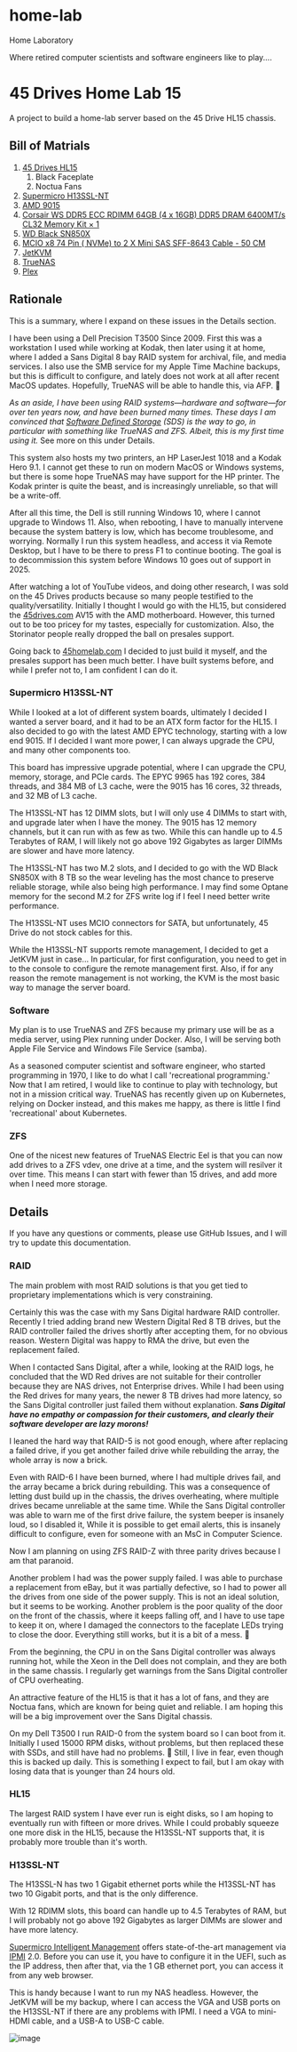 # home-lab
Home Laboratory

Where retired computer scientists and software engineers like to play....

# 45 Drives Home Lab 15

A project to build a home-lab server based on the 45 Drive HL15 chassis.

## Bill of Matrials

1. [45 Drives HL15](https://store.45homelab.com/configure/hl15)
   1. Black Faceplate
   2. Noctua Fans
2. [Supermicro H13SSL-NT](https://www.supermicro.com/en/products/motherboard/h13ssl-nt)
3. [AMD 9015](https://www.amd.com/en/products/processors/server/epyc/9005-series/amd-epyc-9015.html)
4. [Corsair WS DDR5 ECC RDIMM 64GB (4 x 16GB) DDR5 DRAM 6400MT/s CL32 Memory Kit × 1](https://www.corsair.com/ca/en/p/memory/cma64gx5m4b6400c32/ws-ddr5-ecc-rdimm-64gb-4-x-16gb-ddr5-dram-6400mt-s-cl32-memory-kit-cma64gx5m4b6400c32)
6. [WD Black SN850X](https://www.westerndigital.com/en-in/products/internal-drives/wd-black-sn850x-nvme-ssd?sku=WDS800T2XHE)
7. [MCIO x8 74 Pin ( NVMe) to 2 X Mini SAS SFF-8643 Cable - 50 CM](https://www.microsatacables.com/mcio-x8-74pin-nvme-to-2x-sff-8643-nvme-50-cm)
8. [JetKVM](https://www.kickstarter.com/projects/jetkvm/jetkvm)
9. [TrueNAS](https://www.truenas.com)
10. [Plex](https://www.plex.tv/en-ca/personal-media-server)


## Rationale

This is a summary, where I expand on these issues in the Details section.

I have been using a Dell Precision T3500 Since 2009. First this was a workstation I used while working at Kodak,
then later using it at home, where I added a Sans Digital 8 bay RAID system for archival, file, and media services.
I also use the SMB service for my Apple Time Machine backups, but this is difficult to configure, and lately
does not work at all after recent MacOS updates. Hopefully, TrueNAS will be able to handle this, via AFP. 🤞 

*As an aside, I have been using RAID systems&mdash;hardware and software&mdash;for over ten years now, and have been
burned many times. These days I am convinced that
[Software Defined Storage](https://www.supermicro.com/en/glossary/software-defined-storage)
(SDS) is the way to go, in particular with something like TrueNAS and ZFS. Albeit, this is my first time using it.*
See more on this under Details.

This system also hosts my two printers, an HP LaserJest 1018 and a Kodak Hero 9.1. I cannot get these to run on
modern MacOS or Windows systems, but there is some hope TrueNAS may have support for the HP printer. The Kodak
printer is quite the beast, and is increasingly unreliable, so that will be a write-off.

After all this time, the Dell is still running Windows 10, where I cannot upgrade to Windows 11. Also, when rebooting,
I have to manually intervene because the system battery is low, which has become troublesome, and worrying. Normally
I run this system headless, and access it via Remote Desktop, but I have to be there to press F1 to continue booting.
The goal is to decommission this system before Windows 10 goes out of support in 2025.

After watching a lot of YouTube videos, and doing other research, I was sold on the 45 Drives products because so
many people testified to the quality/versatility. Initially I thought I would go with the HL15, but considered the
[45drives.com](https://45drives.com) AV15 with the AMD motherboard. However, this turned out to be too pricey for my tastes,
especially for customization. Also, the Storinator people really dropped the ball on presales support.

Going back to [45homelab.com](https://45homelab.com) I decided to just build it myself, and the presales support has
been much better. I have built systems before, and while I prefer not to, I am confident I can do it.

### Supermicro H13SSL-NT

While I looked at a lot of different system boards, ultimately I decided I wanted a server board, and it had to be an
ATX form factor for the HL15. I also decided to go with the latest AMD EPYC technology, starting with a low end 9015.
If I decided I want more power, I can always upgrade the CPU, and many other components too.

This board has impressive upgrade potential, where I can upgrade the CPU, memory, storage, and PCIe cards. The EPYC
9965 has 192 cores, 384 threads, and 384 MB of L3 cache, were the 9015 has 16 cores, 32 threads, and 32 MB of L3 cache.

The H13SSL-NT has 12 DIMM slots, but I will only use 4 DIMMs to start with, and upgrade later when I have the money.
The 9015 has 12 memory channels, but it can run with as few as two. While this can handle up to 4.5 Terabytes
of RAM, I will likely not go above 192 Gigabytes as larger DIMMs are slower and have more latency.

The H13SSL-NT has two M.2 slots, and I decided to go with the WD Black SN850X with 8 TB so the wear leveling has the
most chance to preserve reliable storage, while also being high performance. I may find some Optane memory for the
second M.2 for ZFS write log if I feel I need better write performance.

The H13SSL-NT uses MCIO connectors for SATA, but unfortunately, 45 Drive do not stock cables for this.

While the H13SSL-NT supports remote management, I decided to get a JetKVM just in case... In particular, for first
configuration, you need to get in to the console to configure the remote management first. Also, if for any reason
the remote management is not working, the KVM is the most basic way to manage the server board.

### Software

My plan is to use TrueNAS and ZFS because my primary use will be as a media server, using Plex running under Docker.
Also, I will be serving both Apple File Service and Windows File Service (samba).

As a seasoned computer scientist and software engineer, who started programming in 1970, I like to do what I call
'recreational programming.' Now that I am retired, I would like to continue to play with technology, but not in a
mission critical way. TrueNAS has recently given up on Kubernetes, relying on Docker instead, and this makes me happy,
as there is little I find 'recreational' about Kubernetes.

### ZFS

One of the nicest new features of TrueNAS Electric Eel is that you can now add drives to a ZFS vdev, one drive at
a time, and the system will resilver it over time. This means I can start with fewer than 15 drives, and add more
when I need more storage.

## Details

If you have any questions or comments, please use GitHub Issues, and I will try to update this documentation.

### RAID

The main problem with most RAID solutions is that you get tied to proprietary implementations which is very
constraining.

Certainly this was the case with my Sans Digital hardware RAID controller. Recently I tried adding brand new
Western Digital Red 8 TB drives, but the RAID controller failed the drives shortly after accepting them, for no
obvious reason. Western Digital was happy to RMA the drive, but even the replacement failed.

When I contacted Sans Digital, after a while, looking at the RAID logs, he concluded that the WD Red drives are
not suitable for their controller because they are NAS drives, not Enterprise drives. While I had been using the
Red drives for many years, the newer 8 TB drives had more latency, so the Sans Digital controller just failed them
without explanation. ***Sans Digital have no empathy or compassion for their customers, and clearly their software
developer are lazy morons!***

I leaned the hard way that RAID-5 is not good enough, where after replacing a failed drive, if you get another failed
drive while rebuilding the array, the whole array is now a brick.

Even with RAID-6 I have been burned, where I had multiple drives fail, and the array became a brick during rebuilding.
This was a consequence of letting dust build up in the chassis, the drives overheating, where multiple drives
became unreliable at the same time. While the Sans Digital controller was able to warn me of the first drive failure,
the system beeper is insanely loud, so I disabled it, While it is possible to get email alerts, this is insanely
difficult to configure, even for someone with an MsC in Computer Science.

Now I am planning on using ZFS RAID-Z with three parity drives because I am that paranoid.

Another problem I had was the power supply failed. I was able to purchase a replacement from eBay, but it was partially
defective, so I had to power all the drives from one side of the power supply. This is not an ideal solution, but it
seems to be working. Another problem is the poor quality of the door on the front of the chassis, where it keeps
falling off, and I have to use tape to keep it on, where I damaged the connectors to the faceplate LEDs trying to
close the door. Everything still works, but it is a bit of a mess. 🤞

From the beginning, the CPU in on the Sans Digital controller was always running hot, while the Xeon in the Dell
does not complain, and they are both in the same chassis. I regularly get warnings from the Sans Digital controller
of CPU overheating.

An attractive feature of the HL15 is that it has a lot of fans, and they are Noctua fans, which are known for being
quiet and reliable. I am hoping this will be a big improvement over the Sans Digital chassis.

On my Dell T3500 I run RAID-0 from the system board so I can boot from it. Initially I used 15000 RPM disks, without
problems, but then replaced these with SSDs, and still have had no problems. 🤞 Still, I live in fear, even though this
is backed up daily. This is something I expect to fail, but I am okay with losing data that is younger than 24 hours
old.

### HL15

The largest RAID system I have ever run is eight disks, so I am hoping to eventually run with fifteen or more drives.
While I could probably squeeze one more disk in the HL15, because the H13SSL-NT supports that, it is probably more
trouble than it's worth.

### H13SSL-NT

The H13SSL-N has two 1 Gigabit ethernet ports while the H13SSL-NT has two 10 Gigabit ports, and that is the only difference.

With 12 RDIMM slots, this board can handle up to 4.5 Terabytes of RAM, but I will probably not go above 192 Gigabytes as
larger DIMMs are slower and have more latency.

[Supermicro Intelligent Management](https://www.supermicro.com/en/solutions/management-software/bmc-resources) offers
state-of-the-art management via [IPMI](https://en.wikipedia.org/wiki/Intelligent_Platform_Management_Interface) 2.0.
Before you can use it, you have to configure it in the UEFI, such as the IP address, then after that, via the 1 GB
ethernet port, you can access it from any web browser.

This is handy because I want to run my NAS headless. However, the JetKVM will be my backup, where I can access the VGA
and USB ports on the H13SSL-NT if there are any problems with IPMI. I need a VGA to mini-HDMI cable, and a USB-A to
USB-C cable.

![image](supermicro-server-mainboard-h13ssl-nt-rear-panel.jpg)

